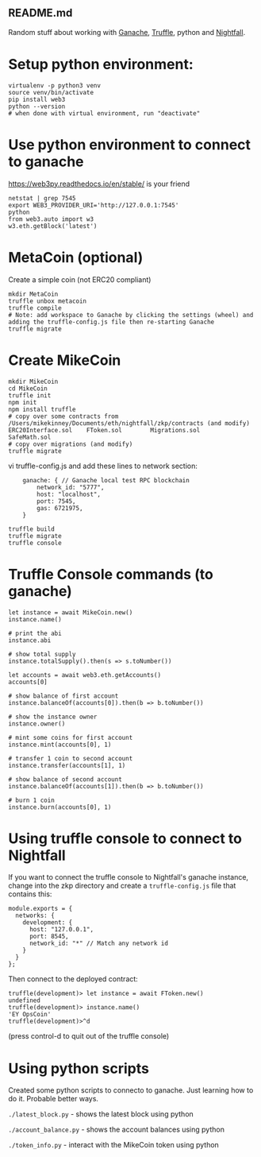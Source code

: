 ## README.md

Random stuff about working with [Ganache](https://www.trufflesuite.com/docs/ganache/quickstart), [Truffle](https://www.trufflesuite.com/docs/truffle/overview), python and [Nightfall](https://github.com/EYBlockchain/nightfall).

# Setup python environment:

```
virtualenv -p python3 venv
source venv/bin/activate
pip install web3
python --version
# when done with virtual environment, run "deactivate"
```

# Use python environment to connect to ganache

https://web3py.readthedocs.io/en/stable/ is your friend

```
netstat | grep 7545
export WEB3_PROVIDER_URI='http://127.0.0.1:7545'
python
from web3.auto import w3
w3.eth.getBlock('latest')
```

# MetaCoin (optional)
Create a simple coin (not ERC20 compliant)

```
mkdir MetaCoin
truffle unbox metacoin
truffle compile
# Note: add workspace to Ganache by clicking the settings (wheel) and adding the truffle-config.js file then re-starting Ganache
truffle migrate
```

# Create MikeCoin

```
mkdir MikeCoin
cd MikeCoin
truffle init
npm init
npm install truffle
# copy over some contracts from /Users/mikekinney/Documents/eth/nightfall/zkp/contracts (and modify)
ERC20Interface.sol    FToken.sol        Migrations.sol        SafeMath.sol
# copy over migrations (and modify)
truffle migrate
```

vi truffle-config.js and add these lines to network section:

        ganache: { // Ganache local test RPC blockchain
            network_id: "5777",
            host: "localhost",
            port: 7545,
            gas: 6721975,
        }

```
truffle build
truffle migrate
truffle console
```

# Truffle Console commands (to ganache)

```
let instance = await MikeCoin.new()
instance.name()

# print the abi
instance.abi

# show total supply
instance.totalSupply().then(s => s.toNumber())

let accounts = await web3.eth.getAccounts()
accounts[0]

# show balance of first account
instance.balanceOf(accounts[0]).then(b => b.toNumber())

# show the instance owner
instance.owner()

# mint some coins for first account
instance.mint(accounts[0], 1)

# transfer 1 coin to second account
instance.transfer(accounts[1], 1)

# show balance of second account
instance.balanceOf(accounts[1]).then(b => b.toNumber())

# burn 1 coin
instance.burn(accounts[0], 1)
```

# Using truffle console to connect to Nightfall
If you want to connect the truffle console to Nightfall's ganache instance, change into the zkp directory and create a `truffle-config.js` file that contains this:

```
module.exports = {
  networks: {
    development: {
      host: "127.0.0.1",
      port: 8545,
      network_id: "*" // Match any network id
    }
  }
};
```

Then connect to the deployed contract:

```
truffle(development)> let instance = await FToken.new()
undefined
truffle(development)> instance.name()
'EY OpsCoin'
truffle(development)>^d
```

(press control-d to quit out of the truffle console)

# Using python scripts
Created some python scripts to connecto to ganache. Just learning how to do it. Probable better ways.

`./latest_block.py` - shows the latest block using python

`./account_balance.py` - shows the account balances using python

`./token_info.py` - interact with the MikeCoin token using python

